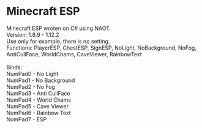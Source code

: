 <h1>Minecraft ESP</h1>

Minecraft ESP wroten on C# using NAOT.\
Version: 1.8.9 - 1.12.2\
Use only for example, there is no setting.\
Functions: PlayerESP, ChestESP, SignESP, NoLight, NoBackground, NoFog, AntiCullFace, WorldChams, CaveViewer, RainbowText\
\
Binds:\
NumPad0 - No Light\
NumPad1 - No Background\
NumPad2 - No Fog\
NumPad3 - Anti CullFace\
NumPad4 - World Chams\
NumPad5 - Cave Viewer\
NumPad6 - Rainbow Text\
NumPad7 - ESP
